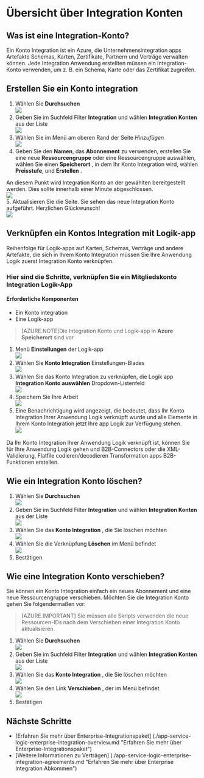 <properties 
    pageTitle="Übersicht von Integration und Enterprise-Integrationspaket | Microsoft Azure App Service | Microsoft Azure" 
    description="Erfahren Sie alles über Integration Konten Integrationspaket Enterprise und Logik-apps" 
    services="logic-apps" 
    documentationCenter=".net,nodejs,java"
    authors="msftman" 
    manager="erikre" 
    editor="cgronlun"/>

<tags 
    ms.service="logic-apps" 
    ms.workload="integration" 
    ms.tgt_pltfrm="na" 
    ms.devlang="na" 
    ms.topic="article" 
    ms.date="07/08/2016" 
    ms.author="deonhe"/>

# <a name="overview-of-integration-accounts"></a>Übersicht über Integration Konten

## <a name="what-is-an-integration-account"></a>Was ist eine Integration-Konto?
Ein Konto Integration ist ein Azure, die Unternehmensintegration apps Artefakte Schemas, Karten, Zertifikate, Partnern und Verträge verwalten können. Jede Integration Anwendung erstellten müssen ein Integration-Konto verwenden, um z. B. ein Schema, Karte oder das Zertifikat zugreifen.

## <a name="create-an-integration-account"></a>Erstellen Sie ein Konto integration 
1. Wählen Sie **Durchsuchen**   
![](./media/app-service-logic-enterprise-integration-accounts/account-1.png)  
2. Geben Sie im Suchfeld Filter **Integration** und wählen **Integration Konten** aus der Liste     
 ![](./media/app-service-logic-enterprise-integration-accounts/account-2.png)  
3. Wählen Sie im Menü am oberen Rand der Seite *Hinzufügen*      
![](./media/app-service-logic-enterprise-integration-accounts/account-3.png)  
4. Geben Sie den **Namen**, das **Abonnement** zu verwenden, erstellen Sie eine neue **Ressourcengruppe** oder eine Ressourcengruppe auswählen, wählen Sie einen **Speicherort** , in dem Ihr Konto Integration wird, wählen **Preisstufe**, und **Erstellen** .   

  An diesem Punkt wird Integration Konto an der gewählten bereitgestellt werden. Dies sollte innerhalb einer Minute abgeschlossen.    
![](./media/app-service-logic-enterprise-integration-accounts/account-4.png)  
5. Aktualisieren Sie die Seite. Sie sehen das neue Integration Konto aufgeführt. Herzlichen Glückwunsch!  
![](./media/app-service-logic-enterprise-integration-accounts/account-5.png) 

## <a name="how-to-link-an-integration-account-to-a-logic-app"></a>Verknüpfen ein Kontos Integration mit Logik-app
Reihenfolge für Logik-apps auf Karten, Schemas, Verträge und andere Artefakte, die sich in Ihrem Konto Integration müssen Sie Ihre Anwendung Logik zuerst Integration Konto verknüpfen.

### <a name="here-are-the-steps-to-link-an-integration-account-to-a-logic-app"></a>Hier sind die Schritte, verknüpfen Sie ein Mitgliedskonto Integration Logik-App 

#### <a name="prerequisites"></a>Erforderliche Komponenten
- Ein Konto integration
- Eine Logik-app

>[AZURE.NOTE]Die Integration Konto und Logik-app in **Azure Speicherort** sind vor

1. Menü **Einstellungen** der Logik-app  
![](./media/app-service-logic-enterprise-integration-accounts/linkaccount-1.png)   
2. Wählen Sie **Konto Integration** Einstellungen-Blades  
![](./media/app-service-logic-enterprise-integration-accounts/linkaccount-2.png)   
3. Wählen Sie das Konto Integration zu verknüpfen, die Logik app **Integration Konto auswählen** Dropdown-Listenfeld  
![](./media/app-service-logic-enterprise-integration-accounts/linkaccount-3.png)   
4. Speichern Sie Ihre Arbeit  
![](./media/app-service-logic-enterprise-integration-accounts/linkaccount-4.png)   
5. Eine Benachrichtigung wird angezeigt, die bedeutet, dass Ihr Konto Integration Ihrer Anwendung Logik verknüpft wurde und alle Elemente in Ihrem Konto Integration jetzt Ihre app Logik zur Verfügung stehen.  
![](./media/app-service-logic-enterprise-integration-accounts/linkaccount-5.png)   

Da Ihr Konto Integration Ihrer Anwendung Logik verknüpft ist, können Sie für Ihre Anwendung Logik gehen und B2B-Connectors oder die XML-Validierung, Flatfile codieren/decodieren Transformation apps B2B-Funktionen erstellen.  
    
## <a name="how-to-delete-an-integration-account"></a>Wie ein Integration Konto löschen?
1. Wählen Sie **Durchsuchen**  
![](./media/app-service-logic-enterprise-integration-overview/overview-1.png)    
2. Geben Sie im Suchfeld Filter **Integration** und wählen **Integration Konten** aus der Liste     
 ![](./media/app-service-logic-enterprise-integration-overview/overview-2.png)  
3. Wählen Sie das **Konto Integration** , die Sie löschen möchten  
![](./media/app-service-logic-enterprise-integration-overview/overview-3.png)  
4. Wählen Sie die Verknüpfung **Löschen** im Menü befindet   
![](./media/app-service-logic-enterprise-integration-accounts/delete.png)  
5. Bestätigen    

## <a name="how-to-move-an-integration-account"></a>Wie eine Integration Konto verschieben?
Sie können ein Konto Integration einfach ein neues Abonnement und eine neue Ressourcengruppe verschieben. Möchten Sie die Integration Konto gehen Sie folgendermaßen vor:

>[AZURE.IMPORTANT] Sie müssen alle Skripts verwenden die neue Ressourcen-IDs nach dem Verschieben einer Integration Konto aktualisieren.

1. Wählen Sie **Durchsuchen**  
![](./media/app-service-logic-enterprise-integration-overview/overview-1.png)    
2. Geben Sie im Suchfeld Filter **Integration** und wählen **Integration Konten** aus der Liste     
 ![](./media/app-service-logic-enterprise-integration-overview/overview-2.png)  
3. Wählen Sie das **Konto Integration** , die Sie löschen möchten  
![](./media/app-service-logic-enterprise-integration-overview/overview-3.png)  
4. Wählen Sie den Link **Verschieben** , der im Menü befindet   
![](./media/app-service-logic-enterprise-integration-accounts/move.png)  
5. Bestätigen    

## <a name="next-steps"></a>Nächste Schritte
- [Erfahren Sie mehr über Enterprise-Integrationspaket] (./app-service-logic-enterprise-integration-overview.md "Erfahren Sie mehr über Enterprise-Integrationspaket")  
- [Weitere Informationen zu Verträgen] (./app-service-logic-enterprise-integration-agreements.md "Erfahren Sie mehr über Enterprise Integration Abkommen")  


 